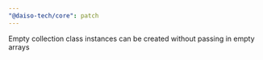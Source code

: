 ```yaml
---
"@daiso-tech/core": patch
---
```


Empty collection class instances can be created without passing in empty arrays
